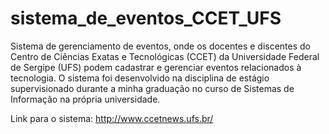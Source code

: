 ﻿# sistema_de_eventos_CCET_UFS
Sistema de gerenciamento de eventos, onde os docentes e discentes do Centro de Ciências Exatas e Tecnológicas (CCET) da Universidade Federal de Sergipe (UFS) podem cadastrar e gerenciar eventos relacionados à tecnologia. O sistema foi desenvolvido na disciplina de estágio supervisionado durante a minha graduação no curso de Sistemas de Informação na própria universidade.

Link para o sistema: http://www.ccetnews.ufs.br/
